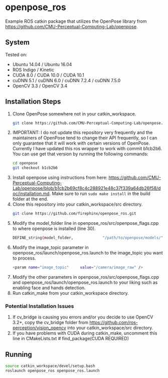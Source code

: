 # openpose_ros

Example ROS catkin package that utilizes the OpenPose library from https://github.com/CMU-Perceptual-Computing-Lab/openpose.

## System
Tested on:
* Ubuntu 14.04 / Ubuntu 16.04
* ROS Indigo / Kinetic
* CUDA 8.0 / CUDA 10.0 / CUDA 10.1
* cuDNN 5.1 / cuDNN 6.0 / cuDNN 7.2.4 / cuDNN 7.5.0
* OpenCV 3.3 / OpenCV 3.4

## Installation Steps

1. Clone OpenPose somewhere not in your catkin_workspace.
   ```bash
   git clone https://github.com/CMU-Perceptual-Computing-Lab/openpose.git
   ```
2. IMPORTANT: I do not update this repository very frequently and the maintainers of OpenPose tend to change their API frequently, so I can only guarantee that it will work with certain versions of OpenPose. Currently I have updated this ros wrapper to work with commit b1cb2b6. You can use get that version by running the following commands:
   ```bash
   cd openpose
   git checkout b1cb2b6
   ```
3. Install openpose using instructions from here: https://github.com/CMU-Perceptual-Computing-Lab/openpose/blob/b1cb2b69cf8c4c288921e48c37f339a64db26f58/doc/installation.md. Make sure to run `sudo make install` in the build folder at the end.
4. Clone this repository into your catkin_workspace/src directory.
   ```bash
   git clone https://github.com/firephinx/openpose_ros.git
   ```
5. Modify the model_folder line in openpose_ros/src/openpose_flags.cpp to where openpose is installed (line 30).
   ```bash
   DEFINE_string(model_folder,             "/path/to/openpose/models/",      "Folder path (absolute or relative) where the models (pose, face, ...) are located.");
   ```
6. Modify the image_topic parameter in openpose_ros/launch/openpose_ros.launch to the image_topic you want to process.
   ```bash
   <param name="image_topic"     value="/camera/image_raw" />
   ```
7. Modify the other parameters in openpose_ros/src/openpose_flags.cpp and openpose_ros/launch/openpose_ros.launch to your liking such as enabling face and hands detection.
8. Run catkin_make from your catkin_workspace directory.

### Potential Installation Issues
1. If cv_bridge is causing you errors and/or you decide to use OpenCV 3.2+, copy the cv_bridge folder from https://github.com/ros-perception/vision_opencv into your catkin_workspace/src directory. 
2. If you have problems with CUDA during catkin_make, uncomment this line in CMakeLists.txt # find_package(CUDA REQUIRED)

## Running
```bash
source catkin_workspace/devel/setup.bash
roslaunch openpose_ros openpose_ros.launch
```
